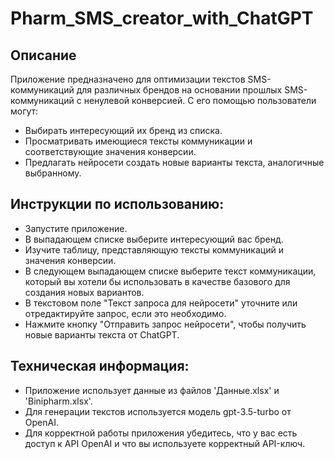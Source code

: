 # Pharm_SMS_creator_with_ChatGPT

## Описание
Приложение предназначено для оптимизации текстов SMS-коммуникаций для различных брендов на основании прошлых SMS-коммуникаций с ненулевой конверсией. С его помощью пользователи могут:

* Выбирать интересующий их бренд из списка.
* Просматривать имеющиеся тексты коммуникации и соответствующие значения конверсии.
* Предлагать нейросети создать новые варианты текста, аналогичные выбранному.
## Инструкции по использованию:
* Запустите приложение.
* В выпадающем списке выберите интересующий вас бренд.
* Изучите таблицу, представляющую тексты коммуникаций и значения конверсии.
* В следующем выпадающем списке выберите текст коммуникации, который вы хотели бы использовать в качестве базового для создания новых вариантов.
* В текстовом поле "Текст запроса для нейросети" уточните или отредактируйте запрос, если это необходимо.
* Нажмите кнопку "Отправить запрос нейросети", чтобы получить новые варианты текста от ChatGPT.
  
## Техническая информация:
* Приложение использует данные из файлов 'Данные.xlsx' и 'Binipharm.xlsx'.
* Для генерации текстов используется модель gpt-3.5-turbo от OpenAI.
* Для корректной работы приложения убедитесь, что у вас есть доступ к API OpenAI и что вы используете корректный API-ключ.
